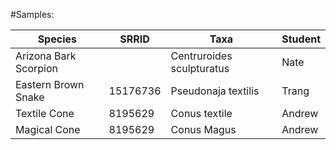 #Samples:

|Species|SRRID|Taxa|Student|
| ------ | ------ | ------ | ------ |
|Arizona Bark Scorpion||Centruroides sculpturatus|Nate|
|Eastern Brown Snake|15176736|Pseudonaja textilis|Trang|
|Textile Cone|8195629|Conus textile|Andrew|
|Magical Cone|8195629|Conus Magus|Andrew|
